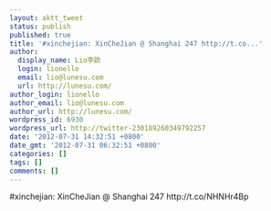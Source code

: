 ```yaml
---
layout: aktt_tweet
status: publish
published: true
title: '#xinchejian: XinCheJian @ Shanghai 247 http://t.co...'
author:
  display_name: Lio李欧
  login: lionello
  email: lio@lunesu.com
  url: http://lunesu.com/
author_login: lionello
author_email: lio@lunesu.com
author_url: http://lunesu.com/
wordpress_id: 6930
wordpress_url: http://twitter-230189260349792257
date: '2012-07-31 14:32:51 +0800'
date_gmt: '2012-07-31 06:32:51 +0800'
categories: []
tags: []
comments: []
---
```

<p>#xinchejian: XinCheJian @ Shanghai 247 http://t.co/NHNHr4Bp</p>
